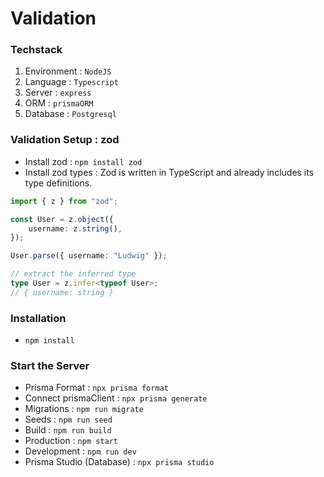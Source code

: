 # Validation

### Techstack

1. Environment : `NodeJS`
2. Language : `Typescript`
3. Server : `express`
4. ORM : `prismaORM`
5. Database : `Postgresql`

### Validation Setup : zod

- Install zod : `npm install zod`
- Install zod types : Zod is written in TypeScript and already includes its type definitions.

```ts zod
import { z } from "zod";

const User = z.object({
	username: z.string(),
});

User.parse({ username: "Ludwig" });

// extract the inferred type
type User = z.infer<typeof User>;
// { username: string }
```

### Installation

- `npm install`

### Start the Server

- Prisma Format : `npx prisma format`
- Connect prismaClient : `npx prisma generate`
- Migrations : `npm run migrate`
- Seeds : `npm run seed`
- Build : `npm run build`
- Production : `npm start`
- Development : `npm run dev`
- Prisma Studio (Database) : `npx prisma studio`
